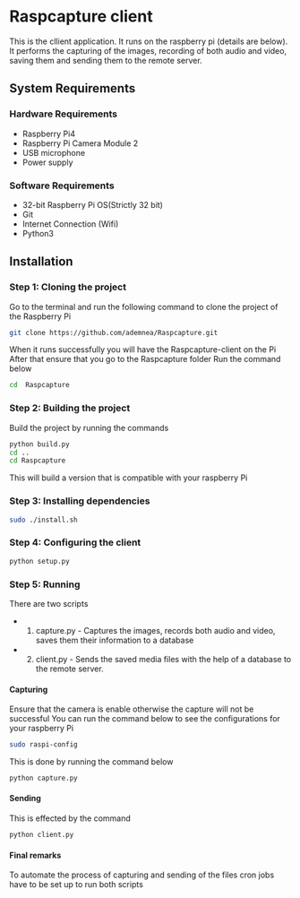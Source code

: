 # Raspcapture client
This is the cllient application. It runs on the raspberry pi (details are below). It performs the capturing of the images, recording of both 
audio and video, saving them and sending them to the remote server.

## System Requirements
### Hardware Requirements
- Raspberry Pi4 
- Raspberry Pi Camera Module 2
- USB microphone
- Power supply
### Software Requirements
- 32-bit Raspberry Pi OS(Strictly 32 bit)
- Git
- Internet Connection (Wifi)
- Python3 
## Installation
### Step 1: Cloning the project
Go to the terminal and run the following command to clone the project of the Raspberry Pi

```sh
git clone https://github.com/ademnea/Raspcapture.git
```
When it runs successfully you will have the Raspcapture-client on the Pi
After that ensure that you go to the Raspcapture folder 
Run the command below
```sh
cd  Raspcapture
```
### Step 2: Building the project
Build the project by running the commands
```sh
python build.py 
cd ..
cd Raspcapture
```
This will build a version that is compatible with your raspberry Pi
### Step 3: Installing dependencies
```sh
sudo ./install.sh
```
### Step 4: Configuring the client
```sh
python setup.py
```
### Step 5: Running
There are two scripts 
- 1. capture.py - Captures the images, records both audio and video, saves them their information to a database
- 2. client.py - Sends the saved media files with the help of a database to the remote server.

#### Capturing
Ensure that the camera is enable otherwise the capture will not be successful
You can run the command below to see the configurations for your raspberry Pi
```sh
sudo raspi-config
```
This is done by running the command below
```sh
python capture.py
```
#### Sending
This is effected by the command 
```sh
python client.py
```
#### Final remarks
To automate the process of capturing and sending of the files cron jobs have to be set up to
run both scripts



